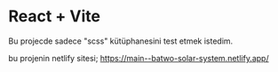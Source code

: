 # React + Vite

Bu projecde sadece "scss" kütüphanesini test etmek istedim.

bu projenin netlify sitesi; https://main--batwo-solar-system.netlify.app/
